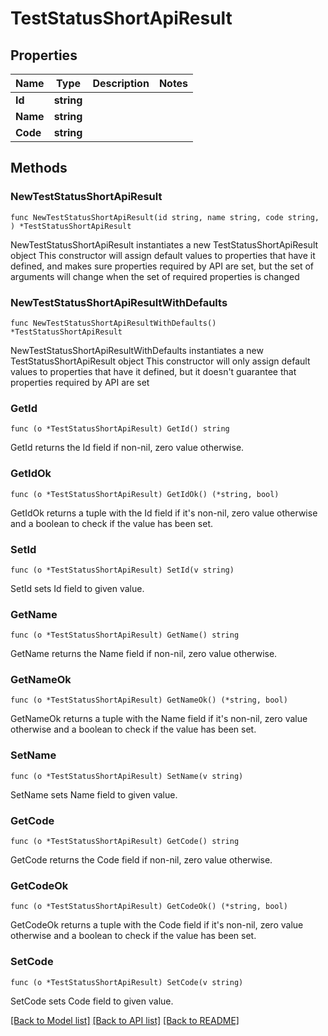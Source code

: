 # TestStatusShortApiResult

## Properties

Name | Type | Description | Notes
------------ | ------------- | ------------- | -------------
**Id** | **string** |  | 
**Name** | **string** |  | 
**Code** | **string** |  | 

## Methods

### NewTestStatusShortApiResult

`func NewTestStatusShortApiResult(id string, name string, code string, ) *TestStatusShortApiResult`

NewTestStatusShortApiResult instantiates a new TestStatusShortApiResult object
This constructor will assign default values to properties that have it defined,
and makes sure properties required by API are set, but the set of arguments
will change when the set of required properties is changed

### NewTestStatusShortApiResultWithDefaults

`func NewTestStatusShortApiResultWithDefaults() *TestStatusShortApiResult`

NewTestStatusShortApiResultWithDefaults instantiates a new TestStatusShortApiResult object
This constructor will only assign default values to properties that have it defined,
but it doesn't guarantee that properties required by API are set

### GetId

`func (o *TestStatusShortApiResult) GetId() string`

GetId returns the Id field if non-nil, zero value otherwise.

### GetIdOk

`func (o *TestStatusShortApiResult) GetIdOk() (*string, bool)`

GetIdOk returns a tuple with the Id field if it's non-nil, zero value otherwise
and a boolean to check if the value has been set.

### SetId

`func (o *TestStatusShortApiResult) SetId(v string)`

SetId sets Id field to given value.


### GetName

`func (o *TestStatusShortApiResult) GetName() string`

GetName returns the Name field if non-nil, zero value otherwise.

### GetNameOk

`func (o *TestStatusShortApiResult) GetNameOk() (*string, bool)`

GetNameOk returns a tuple with the Name field if it's non-nil, zero value otherwise
and a boolean to check if the value has been set.

### SetName

`func (o *TestStatusShortApiResult) SetName(v string)`

SetName sets Name field to given value.


### GetCode

`func (o *TestStatusShortApiResult) GetCode() string`

GetCode returns the Code field if non-nil, zero value otherwise.

### GetCodeOk

`func (o *TestStatusShortApiResult) GetCodeOk() (*string, bool)`

GetCodeOk returns a tuple with the Code field if it's non-nil, zero value otherwise
and a boolean to check if the value has been set.

### SetCode

`func (o *TestStatusShortApiResult) SetCode(v string)`

SetCode sets Code field to given value.



[[Back to Model list]](../README.md#documentation-for-models) [[Back to API list]](../README.md#documentation-for-api-endpoints) [[Back to README]](../README.md)


